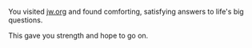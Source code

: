 You visited [jw.org](https://www.jw.org/en/) and found comforting, satisfying answers to life's big questions.

This gave you strength and hope to go on.

